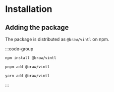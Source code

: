 # Installation

## Adding the package

The package is distributed as `@braw/vintl` on npm.

:::code-group

```sh [npm]
npm install @braw/vintl
```

```sh [pnpm]
pnpm add @braw/vintl
```

```sh [yarn]
yarn add @braw/vintl
```

:::
